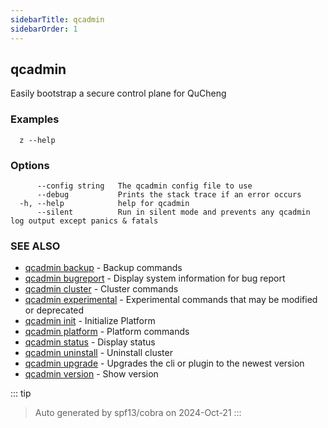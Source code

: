 ```yaml
---
sidebarTitle: qcadmin
sidebarOrder: 1
---
```


## qcadmin

Easily bootstrap a secure control plane for QuCheng

### Examples

```
  z --help
```

### Options

```
      --config string   The qcadmin config file to use
      --debug           Prints the stack trace if an error occurs
  -h, --help            help for qcadmin
      --silent          Run in silent mode and prevents any qcadmin log output except panics & fatals
```

### SEE ALSO

* [qcadmin backup](backup.md)	 - Backup commands
* [qcadmin bugreport](bugreport.md)	 - Display system information for bug report
* [qcadmin cluster](cluster.md)	 - Cluster commands
* [qcadmin experimental](experimental.md)	 - Experimental commands that may be modified or deprecated
* [qcadmin init](init.md)	 - Initialize Platform
* [qcadmin platform](platform.md)	 - Platform commands
* [qcadmin status](status.md)	 - Display status
* [qcadmin uninstall](uninstall.md)	 - Uninstall cluster
* [qcadmin upgrade](upgrade.md)	 - Upgrades the cli or plugin to the newest version
* [qcadmin version](version.md)	 - Show version

::: tip
>Auto generated by spf13/cobra on 2024-Oct-21
:::